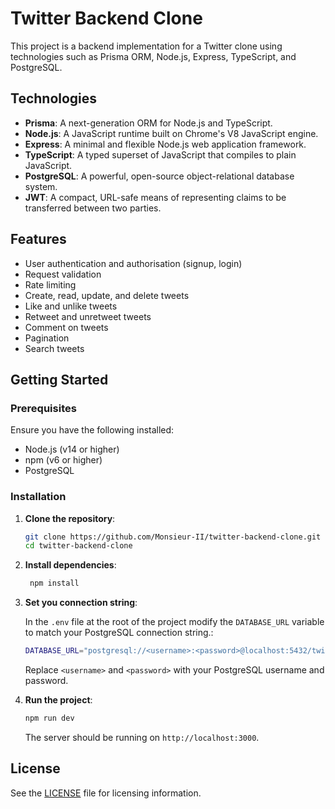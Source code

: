 # Twitter Backend Clone

This project is a backend implementation for a Twitter clone using technologies such as Prisma ORM, Node.js, Express, TypeScript, and PostgreSQL.

## Technologies

- **Prisma**: A next-generation ORM for Node.js and TypeScript.
- **Node.js**: A JavaScript runtime built on Chrome's V8 JavaScript engine.
- **Express**: A minimal and flexible Node.js web application framework.
- **TypeScript**: A typed superset of JavaScript that compiles to plain JavaScript.
- **PostgreSQL**: A powerful, open-source object-relational database system.
- **JWT**: A compact, URL-safe means of representing claims to be transferred between two parties.

## Features

- User authentication and authorisation (signup, login)
- Request validation
- Rate limiting
- Create, read, update, and delete tweets
- Like and unlike tweets
- Retweet and unretweet tweets
- Comment on tweets
- Pagination
- Search tweets

## Getting Started

### Prerequisites

Ensure you have the following installed:

- Node.js (v14 or higher)
- npm (v6 or higher)
- PostgreSQL

### Installation

1. **Clone the repository**:

   ```sh
   git clone https://github.com/Monsieur-II/twitter-backend-clone.git
   cd twitter-backend-clone
   ```

2. **Install dependencies**:

   ```sh
    npm install
   ```

3. **Set you connection string**:

   In the `.env` file at the root of the project modify the `DATABASE_URL` variable to match your PostgreSQL connection string.:

   ```sh
   DATABASE_URL="postgresql://<username>:<password>@localhost:5432/twitter-clone"
   ```

   Replace `<username>` and `<password>` with your PostgreSQL username and password.

4. **Run the project**:

   ```sh
   npm run dev
   ```

   The server should be running on `http://localhost:3000`.

## License

See the [LICENSE](./LICENSE) file for licensing information.
